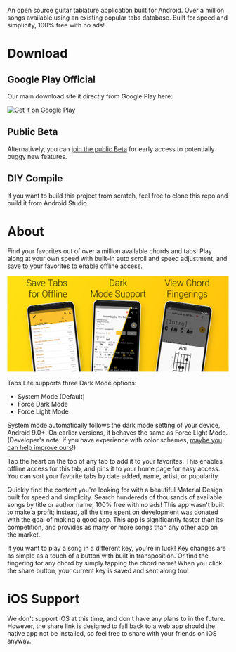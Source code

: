 An open source guitar tablature application built for Android.  Over a million songs available using an existing popular tabs database. Built for speed and simplicity, 100% free with no ads!

# Download

## Google Play Official

Our main download site it directly from Google Play here:

<a href='https://play.google.com/store/apps/details?id=com.gbros.tabslite&pcampaignid=pcampaignidMKT-Other-global-all-co-prtnr-py-PartBadge-Mar2515-1'><img style="height: 2px; " alt='Get it on Google Play' src='https://play.google.com/intl/en_us/badges/static/images/badges/en_badge_web_generic.png'/></a>

## Public Beta 

Alternatively, you can [join the public Beta](https://play.google.com/apps/testing/com.gbros.tabslite) for early access to potentially buggy new features.

## DIY Compile

If you want to build this project from scratch, feel free to clone this repo and build it from Android Studio.

# About

Find your favorites out of over a million available chords and tabs! Play along at your own speed with built-in auto scroll and speed adjustment, and save to your favorites to enable offline access.

![Tabs Lite](img/screenshot/Tabs-Lite-Feature-Graphic.png "Tabs Lite Featured Image")

Tabs Lite supports three Dark Mode options:
 - System Mode (Default)
 - Force Dark Mode
 - Force Light Mode
 
 System mode automatically follows the dark mode setting of your device, Android 9.0+.  On earlier versions, it behaves the same as Force Light Mode.  (Developer's note: if you have experience with color schemes, [maybe you can help improve ours](https://github.com/cullub/Tabs-Lite/issues/48)!)

Tap the heart on the top of any tab to add it to your favorites.  This enables offline access for this tab, and pins it to your home page for easy access.  You can sort your favorite tabs by date added, name, artist, or popularity.

Quickly find the content you're looking for with a beautiful Material Design built for speed and simplicity. Search hundereds of thousands of available songs by title or author name, 100% free with no ads!  This app wasn't built to make a profit; instead, all the time spent on development was donated with the goal of making a good app.  This app is significantly faster than its competition, and provides as many or more songs than any other app on the market.

If you want to play a song in a different key, you're in luck!  Key changes are as simple as a touch of a button with built in transposition. Or find the fingering for any chord by simply tapping the chord name!  When you click the share button, your current key is saved and sent along too!

# iOS Support

We don't support iOS at this time, and don't have any plans to in the future.  However, the share link is designed to fall back to a web app should the native app not be installed, so feel free to share with your friends on iOS anyway.
